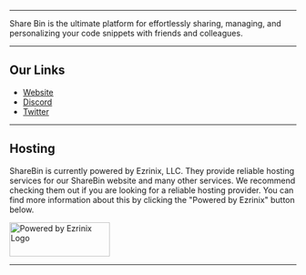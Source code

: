 <hr>

<p>Share Bin is the ultimate platform for effortlessly sharing, managing, and personalizing your code snippets with friends and colleagues.</p>

<hr>

## Our Links
<ul>
  <li><a href="https://sharebin.lol">Website</a></li>
  <li><a href="https://discord.gg/EJUmyJc3x7">Discord</a></li>
  <li><a href="https://twitter.com/sharebinapp">Twitter</a></li>
</ul>

<hr>

## Hosting
<p>ShareBin is currently powered by Ezrinix, LLC. They provide reliable hosting services for our ShareBin website and many other services. We recommend checking them out if you are looking for a reliable hosting provider. You can find more information about this by clicking the "Powered by Ezrinix" button below.</p>

<a href="https://ezrinix.com" target="_blank"><img src="https://ezrinix.network/images/Powered-By-Ezrinix.png" width="176" height="60" alt="Powered by Ezrinix Logo"></img></a>

<hr>
